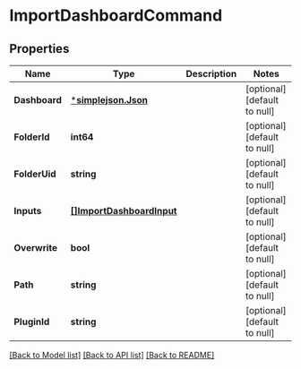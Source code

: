 # ImportDashboardCommand

## Properties
Name | Type | Description | Notes
------------ | ------------- | ------------- | -------------
**Dashboard** | [***simplejson.Json**](simplejson.Json.md) |  | [optional] [default to null]
**FolderId** | **int64** |  | [optional] [default to null]
**FolderUid** | **string** |  | [optional] [default to null]
**Inputs** | [**[]ImportDashboardInput**](ImportDashboardInput.md) |  | [optional] [default to null]
**Overwrite** | **bool** |  | [optional] [default to null]
**Path** | **string** |  | [optional] [default to null]
**PluginId** | **string** |  | [optional] [default to null]

[[Back to Model list]](../README.md#documentation-for-models) [[Back to API list]](../README.md#documentation-for-api-endpoints) [[Back to README]](../README.md)


